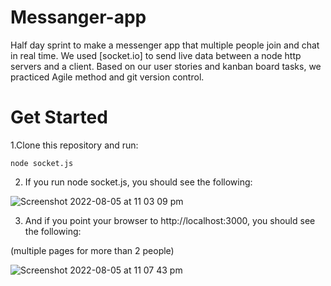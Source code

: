 # Messanger-app

Half day sprint to make a messenger app that multiple people join and chat in real time. We used [socket.io] to send live data between a node http servers and a client.
Based on our user stories and kanban board tasks, we practiced Agile method and git version control.

# Get Started


1.Clone this repository and run:
```
node socket.js
```

2. If you run node socket.js, you should see the following:

![Screenshot 2022-08-05 at 11 03 09 pm](https://user-images.githubusercontent.com/61347571/183217383-879fd69c-ced9-411d-bd60-85b2076e48e5.png)


3. And if you point your browser to http://localhost:3000, you should see the following:

(multiple pages for more than 2 people)

![Screenshot 2022-08-05 at 11 07 43 pm](https://user-images.githubusercontent.com/61347571/183217746-2748b716-9428-4381-b712-191e3435c478.png)
